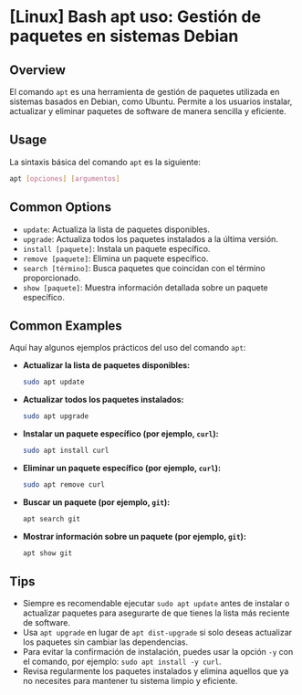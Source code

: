 # [Linux] Bash apt uso: Gestión de paquetes en sistemas Debian

## Overview
El comando `apt` es una herramienta de gestión de paquetes utilizada en sistemas basados en Debian, como Ubuntu. Permite a los usuarios instalar, actualizar y eliminar paquetes de software de manera sencilla y eficiente.

## Usage
La sintaxis básica del comando `apt` es la siguiente:

```bash
apt [opciones] [argumentos]
```

## Common Options
- `update`: Actualiza la lista de paquetes disponibles.
- `upgrade`: Actualiza todos los paquetes instalados a la última versión.
- `install [paquete]`: Instala un paquete específico.
- `remove [paquete]`: Elimina un paquete específico.
- `search [término]`: Busca paquetes que coincidan con el término proporcionado.
- `show [paquete]`: Muestra información detallada sobre un paquete específico.

## Common Examples
Aquí hay algunos ejemplos prácticos del uso del comando `apt`:

- **Actualizar la lista de paquetes disponibles:**
  ```bash
  sudo apt update
  ```

- **Actualizar todos los paquetes instalados:**
  ```bash
  sudo apt upgrade
  ```

- **Instalar un paquete específico (por ejemplo, `curl`):**
  ```bash
  sudo apt install curl
  ```

- **Eliminar un paquete específico (por ejemplo, `curl`):**
  ```bash
  sudo apt remove curl
  ```

- **Buscar un paquete (por ejemplo, `git`):**
  ```bash
  apt search git
  ```

- **Mostrar información sobre un paquete (por ejemplo, `git`):**
  ```bash
  apt show git
  ```

## Tips
- Siempre es recomendable ejecutar `sudo apt update` antes de instalar o actualizar paquetes para asegurarte de que tienes la lista más reciente de software.
- Usa `apt upgrade` en lugar de `apt dist-upgrade` si solo deseas actualizar los paquetes sin cambiar las dependencias.
- Para evitar la confirmación de instalación, puedes usar la opción `-y` con el comando, por ejemplo: `sudo apt install -y curl`.
- Revisa regularmente los paquetes instalados y elimina aquellos que ya no necesites para mantener tu sistema limpio y eficiente.